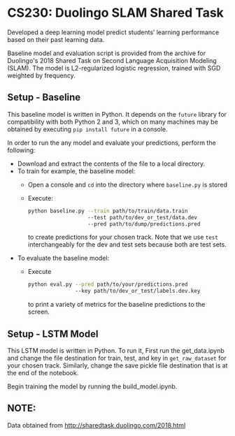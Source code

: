 # CS230: Duolingo SLAM Shared Task
Developed a deep learning model predict students’ learning performance based on their past learning data. 

Baseline model and evaluation script is provided from the archive for Duolingo's 2018 Shared Task on Second Language Acquisition Modeling (SLAM). The model is L2-regularized logistic regression, trained with SGD weighted by frequency.   

## Setup - Baseline

This baseline model is written in Python. It depends on the `future` library for compatibility with both Python 2 and 3,
which on many machines may be obtained by executing `pip install future` in a console.

In order to run the any model and evaluate your predictions, perform the following:

* Download and extract the contents of the file to a local directory.
* To train for example, the baseline model: 
  * Open a console and `cd` into the directory where `baseline.py` is stored
  * Execute: 
    
    ```bash
    python baseline.py --train path/to/train/data.train 
                       --test path/to/dev_or_test/data.dev
                       --pred path/to/dump/predictions.pred
    ``` 
    to create predictions for your chosen track. Note that we use `test` interchangeably for the dev and test sets because both are test sets.
* To evaluate the baseline model:
  * Execute     
  
    ```bash
    python eval.py --pred path/to/your/predictions.pred
                   --key path/to/dev_or_test/labels.dev.key
    ```
    to print a variety of metrics for the baseline predictions to the screen.

## Setup - LSTM Model

This LSTM model is written in Python. To run it, First run the get_data.ipynb and change the file destination for train, test, and key in `get_raw_dataset` for your chosen track. Similarly, change the save pickle file destination that is at the end of the notebook.

Begin training the model by running the build_model.ipynb.

## NOTE:
Data obtained from http://sharedtask.duolingo.com/2018.html
